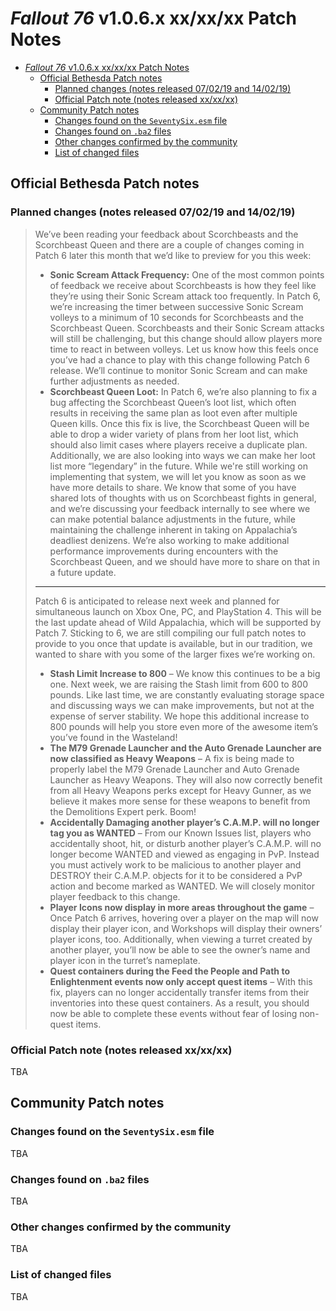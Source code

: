 # _Fallout 76_ v1.0.6.x xx/xx/xx Patch Notes

- [_Fallout 76_ v1.0.6.x xx/xx/xx Patch Notes](#_fallout-76_-v106x-xxxxxx-patch-notes)
  - [Official Bethesda Patch notes](#official-bethesda-patch-notes)
    - [Planned changes (notes released 07/02/19 and 14/02/19)](#planned-changes-notes-released-070219-and-140219)
    - [Official Patch note (notes released xx/xx/xx)](#official-patch-note-notes-released-xxxxxx)
  - [Community Patch notes](#community-patch-notes)
    - [Changes found on the `SeventySix.esm` file](#changes-found-on-the-seventysixesm-file)
    - [Changes found on `.ba2` files](#changes-found-on-ba2-files)
    - [Other changes confirmed by the community](#other-changes-confirmed-by-the-community)
    - [List of changed files](#list-of-changed-files)

## Official Bethesda Patch notes

### Planned changes (notes released 07/02/19 and 14/02/19)

> We’ve been reading your feedback about Scorchbeasts and the Scorchbeast Queen and there are a couple of changes coming in Patch 6 later this month that we’d like to preview for you this week:
>
> - **Sonic Scream Attack Frequency:** One of the most common points of feedback we receive about Scorchbeasts is how they feel like they’re using their Sonic Scream attack too frequently. In Patch 6, we’re increasing the timer between successive Sonic Scream volleys to a minimum of 10 seconds for Scorchbeasts and the Scorchbeast Queen. Scorchbeasts and their Sonic Scream attacks will still be challenging, but this change should allow players more time to react in between volleys. Let us know how this feels once you’ve had a chance to play with this change following Patch 6 release. We’ll continue to monitor Sonic Scream and can make further adjustments as needed.
> - **Scorchbeast Queen Loot:** In Patch 6, we’re also planning to fix a bug affecting the Scorchbeast Queen’s loot list, which often results in receiving the same plan as loot even after multiple Queen kills. Once this fix is live, the Scorchbeast Queen will be able to drop a wider variety of plans from her loot list, which should also limit cases where players receive a duplicate plan. Additionally, we are also looking into ways we can make her loot list more “legendary” in the future. While we're still working on implementing that system, we will let you know as soon as we have more details to share.
> We know that some of you have shared lots of thoughts with us on Scorchbeast fights in general, and we’re discussing your feedback internally to see where we can make potential balance adjustments in the future, while maintaining the challenge inherent in taking on Appalachia’s deadliest denizens. We’re also working to make additional performance improvements during encounters with the Scorchbeast Queen, and we should have more to share on that in a future update.
>
> ---
>
> Patch 6 is anticipated to release next week and planned for simultaneous launch on Xbox One, PC, and PlayStation 4. This will be the last update ahead of Wild Appalachia, which will be supported by Patch 7. Sticking to 6, we are still compiling our full patch notes to provide to you once that update is available, but in our tradition, we wanted to share with you some of the larger fixes we’re working on.
>
> - **Stash Limit Increase to 800** – We know this continues to be a big one. Next week, we are raising the Stash limit from 600 to 800 pounds. Like last time, we are constantly evaluating storage space and discussing ways we can make improvements, but not at the expense of server stability. We hope this additional increase to 800 pounds will help you store even more of the awesome item’s you’ve found in the Wasteland!
> - **The M79 Grenade Launcher and the Auto Grenade Launcher are now classified as Heavy Weapons** – A fix is being made to properly label the M79 Grenade Launcher and Auto Grenade Launcher as Heavy Weapons. They will also now correctly benefit from all Heavy Weapons perks except for Heavy Gunner, as we believe it makes more sense for these weapons to benefit from the Demolitions Expert perk. Boom!
> - **Accidentally Damaging another player’s C.A.M.P. will no longer tag you as WANTED** – From our Known Issues list, players who accidentally shoot, hit, or disturb another player’s C.A.M.P. will no longer become WANTED and viewed as engaging in PvP. Instead you must actively work to be malicious to another player and DESTROY their C.A.M.P. objects for it to be considered a PvP action and become marked as WANTED. We will closely monitor player feedback to this change.
> - **Player Icons now display in more areas throughout the game** – Once Patch 6 arrives, hovering over a player on the map will now display their player icon, and Workshops will display their owners’ player icons, too. Additionally, when viewing a turret created by another player, you’ll now be able to see the owner’s name and player icon in the turret’s nameplate.
> - **Quest containers during the Feed the People and Path to Enlightenment events now only accept quest items** – With this fix, players can no longer accidentally transfer items from their inventories into these quest containers. As a result, you should now be able to complete these events without fear of losing non-quest items.

### Official Patch note (notes released xx/xx/xx)

TBA

## Community Patch notes

### Changes found on the `SeventySix.esm` file

TBA

### Changes found on `.ba2` files

TBA

### Other changes confirmed by the community

TBA

### List of changed files

TBA
